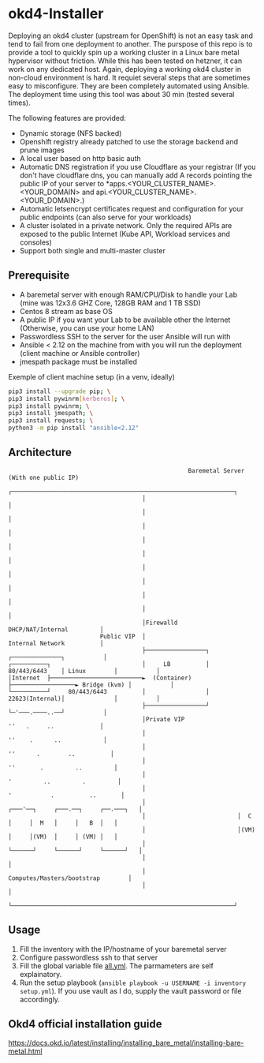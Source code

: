 # okd4-Installer

Deploying an okd4 cluster (upstream for OpenShift) is not an easy task and tend to fail from one deployment to another.
The purspose of this repo is to provide a tool to quickly spin up a working cluster in a Linux bare metal hypervisor without friction. While this has been tested on hetzner, it can work on any dedicated host. Again, deploying a working okd4 cluster in non-cloud environment is hard. It requiet several steps that are sometimes easy to misconfigure. They are been completely automated using Ansible. The deployment time using this tool was about 30 min (tested several times).

The following features are provided:

- Dynamic storage (NFS backed)
- Openshift registry already patched to use the storage backend and prune images
- A local user based on http basic auth
- Automatic DNS registration if you use Cloudflare as your registrar (If you don't have cloudflare dns, you can manually add A records pointing the public IP of your server to *apps.<YOUR_CLUSTER_NAME>.<YOUR_DOMAIN> and api.<YOUR_CLUSTER_NAME>.<YOUR_DOMAIN>.)
- Automatic letsencrypt certificates request and configuration for your public endpoints (can also serve for your workloads)
- A cluster isolated in a private network. Only the required APIs are exposed to the public Internet (Kube API, Workload services and consoles)
- Support both single and multi-master cluster

## Prerequisite

- A baremetal server with enough RAM/CPU/Disk to handle your Lab (mine was 12x3.6 GHZ Core, 128GB RAM and 1 TB SSD)
- Centos 8 stream as base OS
- A public IP if you want your Lab to be available other the Internet (Otherwise, you can use your home LAN)
- Passwordless SSH to the server for the user Ansible will run with
- Ansible < 2.12 on the machine from with you will run the deployment (client machine or Ansible controller)
- jmespath package must be installed

Exemple of client machine setup (in a venv, ideally)
```bash
pip3 install --upgrade pip; \
pip3 install pywinrm[kerberos]; \
pip3 install pywinrm; \
pip3 install jmespath; \
pip3 install requests; \
python3 -m pip install "ansible<2.12"
```

## Architecture

```flow
                                                   Baremetal Server (With one public IP)
                                      ┌───────────────────────────────────────────────────────────────┐
                                      │                                                               │
                                      │                                                               │
                                      │                                                               │
                                      │                                                               │
                                      │                                                               │
                                      │                                                               │
                                      │                                                               │
                                      │                                                               │
                                      │                                                               │
                                      │Firewalld                            DHCP/NAT/Internal         │
                          Public VIP  │                                     Internal Network          │
                                      ├─────────────────┐                  ┌──────────────┐           │
┌──────────┐                          │     LB          │   80/443/6443    │ Linux        │           │
│Internet  ├──────────────────────────►  (Container)    ├──────────────────► Bridge (kvm) │           │
└──────────┘     80/443/6443          │                 │   22623(Internal)│              │           │
                                      ├─────────────────┘                  └─'───.────..──┘           │
                                      │Private VIP                          ''   .     ..             │
                                      │                                    ''    .      ..            │
                                      │                                  ''      .        ..          │
                                      │                                 ''       .         ..         │
                                      │                                '         ..         .         │
                                      │                               '           .          ..       │
                                      │                          ┌───'──┐     ┌───.──┐     ┌──.───┐   │
                                      │                          │  C   │     │  M   │     │   B  │   │
                                      │                          │(VM)  │     │(VM)  │     │ (VM) │   │
                                      │                          └──────┘     └──────┘     └──────┘   │
                                      │                                                               │
                                      │                             Computes/Masters/bootstrap        │
                                      │                                                               │
                                      └───────────────────────────────────────────────────────────────┘
```

## Usage

1. Fill the inventory with the IP/hostname of your baremetal server
2. Configure passwordless ssh to that server
3. Fill the global variable file [all.yml](ansible/inventory/group_vars/all.yml). The parmameters are self explainatory.
4. Run the setup playbook (`ansible playbook -u USERNAME -i inventory setup.yml`). If you use vault as I do, supply the vault password or file accordingly.

## Okd4 official installation guide

https://docs.okd.io/latest/installing/installing_bare_metal/installing-bare-metal.html
